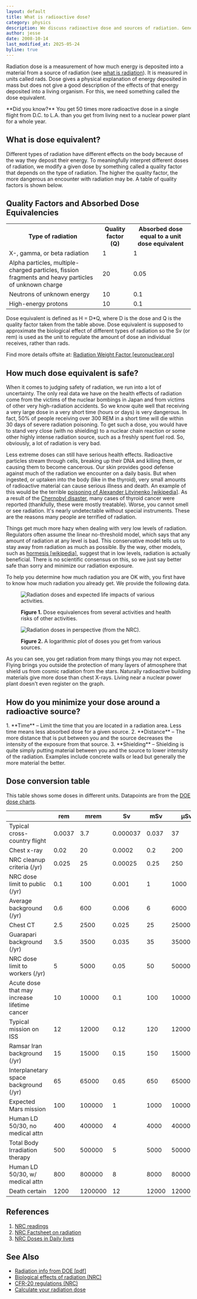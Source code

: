 ```yaml
---
layout: default
title: What is radioactive dose?
category: physics
description: We discuss radioactive dose and sources of radiation. General health related stuff.
author: jesse
date: 2008-10-14
last_modified_at: 2025-05-24
byline: true
---
```


<div class="row">
<div class="col-md-8" markdown="1" id="dose">

Radiation dose is a measurement of how much energy is deposited into a material from a source of
radiation (see <a href="{% link radioactivity.md %}">what is radiation</a>). It is measured in
units called rads. Dose gives a physical explanation of energy deposited in mass but does not
give a good description of the effects of that energy deposited into a living organism. For
this, we need something called the dose equivalent.

<div class="alert alert-success" role="alert" markdown="1">
**Did you know?** You get 50 times more radioactive 
dose in a single flight from D.C. to L.A. than you get from living next to a nuclear power plant 
for a whole year.
</div>

<h2 id="doseequiv">What is dose equivalent?</h2>
Different types of radiation have different effects on the body because 
of the way they deposit their energy. To meaningfully interpret different doses of radiation, 
we modify a given dose by something called a quality factor that depends on the type of radiation. 
The higher the quality factor, the more dangerous an encounter with radiation may be. A table of 
quality factors is shown below.

</div>
</div>

<div class="row">
<div class="col-md-8" markdown="1">

## Quality Factors and Absorbed Dose Equivalencies

<table class="table table-striped">

<tr><th>Type of radiation </th><th >Quality factor<br />(Q)</th><th >Absorbed dose equal to a unit dose equivalent</th></tr>
<tr><td>X-, gamma, or beta radiation</td><td>1</td><td>1</td></tr>
<tr><td>Alpha particles, multiple-charged particles, fission 
fragments and heavy particles of unknown charge</td><td>20</td><td>0.05</td></tr>
<tr><td>Neutrons of unknown energy</td><td>10</td><td>0.1</td></tr>
<tr><td>High-energy protons</td><td>10</td><td>0.1</td></tr>
</table>

Dose equivalent is defined as H = D\*Q, where D is the dose and Q is the quality factor taken
from the table above. Dose equivalent is supposed to approximate the biological effect of
different types of radiation so the Sv (or rem) is used as the unit to regulate
the amount of dose an individual receives, rather than rads.

Find more details offsite at: <a href="https://www.euronuclear.org/glossary/radiation-weighting-factors/">Radiation Weight Factor [euronuclear.org]</a>

## How much dose equivalent is safe?

When it comes to judging safety of radiation, we run into a lot of uncertainty. The only real data we have on the health effects of radiation
come from the victims of the nuclear bombings in Japan and from victims of other very high-radiation accidents. So we know quite well that receiving
a very large dose in a very short time (hours or days) is very dangerous. In fact, 50% of people receiving over 300 REM in a short time will die within 30 days
of severe radiation poisoning. To get such a dose, you would have to stand very close (with no shielding) to a nuclear chain reaction or some
other highly intense radiation source, such as a freshly spent fuel rod. So, obviously, a lot of radiation is very bad.

Less extreme doses can still have serious health effects. Radioactive particles stream through cells, breaking up their
DNA and killing them, or causing them to become cancerous. Our skin provides good defense against much of the radiation
we encounter on a daily basis. But when ingested, or uptaken into the body (like in the thyroid), very small amounts
of radioactive material can cause serious illness and death. An example of this would be the terrible
<a href="http://en.wikipedia.org/wiki/Alexander_Litvinenko_poisoning">poisoning of Alexander Litvinenko [wikipedia]</a>.
As a result of the <a href="{% link chernobyl-main.html %}">Chernobyl disaster</a>, many cases of thyroid cancer were reported (thankfully,
these were mostly treatable). Worse, you cannot smell or see radiation. It's nearly undetectable without special
instruments. These are the reasons many people are terrified of radiation.

Things get much more hazy when dealing with very low levels of radiation. Regulators often assume
the linear no-threshold model, which says that any amount of radiation at any level is bad. This
conservative model tells us to stay away from radiation as much as possible. By the way, other
models, such as <a href="https://en.wikipedia.org/wiki/Hormesis">hormesis [wikipedia]</a>, suggest
that in low levels, radiation is actually beneficial. There is no scientific consensus on this,
so we just say better safe than sorry and minimize our radiation exposure.

To help you determine how much radiation you are OK with, you first have to know how much radiation you already
get. We provide the following data.

<figure>
<img src="/img/rad_effects.png" alt="Radiation doses and expected life impacts of various activities."/>
<figcaption>
<p><strong>Figure 1.</strong>  Dose equivalences from several activities and health risks of other activities.</p>
</figcaption>
</figure>

<figure>
<img src="/img/doses-in-perspective.jpg" alt="Radiation doses in perspective
(from the NRC)." title="Radiation doses in perspective (from the NRC)."/>
<figcaption>
<p><strong>Figure 2.</strong>  A logarithmic plot of doses you get from various sources.</p>
</figcaption>
</figure>

As you can see, you get radiation from many things you may not expect. Flying brings you
outside the protection of many layers of atmosphere that shield us from cosmic radiation
from the stars. Naturally radioactive building materials give more dose than chest X-rays.
Living near a nuclear power plant doesn't even register on the graph.

<h2 id="protect">How do you minimize your dose around a radioactive source?</h2>
1. **Time** – Limit the time that you are located in a radiation area.  Less time means less absorbed dose for a given source.
2. **Distance** – The more distance that is put between you and the source decreases the intensity of the exposure from that source.
3. **Shielding** – Shielding is quite simply putting material between you and the source to lower intensity of the radiation.
   Examples include concrete walls or lead but generally the more material the better.

## Dose conversion table

This table shows some doses in different units. Datapoints are from the [DOE dose charts](https://www.energy.gov/sites/prod/files/2018/01/f46/doe-ionizing-radiation-dose-ranges-jan-2018.pdf).

<div class="table-responsive">
   <table class="table table-striped table-bordered table-hover">
         <thead class="table-dark">
            <tr>
               <th scope="col"></th>
               <th scope="col">rem</th>
               <th scope="col">mrem</th>
               <th scope="col">Sv</th>
               <th scope="col">mSv</th>
               <th scope="col">µSv</th>
            </tr>
         </thead>
         <tbody>
            <tr>
               <td>Typical cross-country flight</td>
               <td>0.0037</td>
               <td>3.7</td>
               <td>0.000037</td>
               <td>0.037</td>
               <td>37</td>
            </tr>
            <tr>
               <td>Chest x-ray</td>
               <td>0.02</td>
               <td>20</td>
               <td>0.0002</td>
               <td>0.2</td>
               <td>200</td>
            </tr>
            <tr>
               <td>NRC cleanup criteria (/yr)</td>
               <td>0.025</td>
               <td>25</td>
               <td>0.00025</td>
               <td>0.25</td>
               <td>250</td>
            </tr>
            <tr>
               <td>NRC dose limit to public (/yr)</td>
               <td>0.1</td>
               <td>100</td>
               <td>0.001</td>
               <td>1</td>
               <td>1000</td>
            </tr>
            <tr>
               <td>Average background (/yr)</td>
               <td>0.6</td>
               <td>600</td>
               <td>0.006</td>
               <td>6</td>
               <td>6000</td>
            </tr>
            <tr>
               <td>Chest CT</td>
               <td>2.5</td>
               <td>2500</td>
               <td>0.025</td>
               <td>25</td>
               <td>25000</td>
            </tr>
            <tr>
               <td>Guarapari background (/yr)</td>
               <td>3.5</td>
               <td>3500</td>
               <td>0.035</td>
               <td>35</td>
               <td>35000</td>
            </tr>
            <tr>
               <td>NRC dose limit to workers (/yr)</td>
               <td>5</td>
               <td>5000</td>
               <td>0.05</td>
               <td>50</td>
               <td>50000</td>
            </tr>
            <tr>
               <td>Acute dose that may increase lifetime cancer</td>
               <td>10</td>
               <td>10000</td>
               <td>0.1</td>
               <td>100</td>
               <td>100000</td>
            </tr>
            <tr>
               <td>Typical mission on ISS</td>
               <td>12</td>
               <td>12000</td>
               <td>0.12</td>
               <td>120</td>
               <td>120000</td>
            </tr>
            <tr>
               <td>Ramsar Iran background (/yr)</td>
               <td>15</td>
               <td>15000</td>
               <td>0.15</td>
               <td>150</td>
               <td>150000</td>
            </tr>
            <tr>
               <td>Interplanetary space background (/yr)</td>
               <td>65</td>
               <td>65000</td>
               <td>0.65</td>
               <td>650</td>
               <td>650000</td>
            </tr>
            <tr>
               <td>Expected Mars mission</td>
               <td>100</td>
               <td>100000</td>
               <td>1</td>
               <td>1000</td>
               <td>1000000</td>
            </tr>
            <tr>
               <td>Human LD 50/30, no medical attn</td>
               <td>400</td>
               <td>400000</td>
               <td>4</td>
               <td>4000</td>
               <td>4000000</td>
            </tr>
            <tr>
               <td>Total Body Irradiation therapy</td>
               <td>500</td>
               <td>500000</td>
               <td>5</td>
               <td>5000</td>
               <td>5000000</td>
            </tr>
            <tr>
               <td>Human LD 50/30, w/ medical attn</td>
               <td>800</td>
               <td>800000</td>
               <td>8</td>
               <td>8000</td>
               <td>8000000</td>
            </tr>
            <tr>
               <td>Death certain</td>
               <td>1200</td>
               <td>1200000</td>
               <td>12</td>
               <td>12000</td>
                  <td>12000000</td>
               </tr>
         </tbody>
   </table>
</div>

## References

1. <a href="https://www.nrc.gov/reading-rm/doc-collections/cfr/part020/part020-1004.html">NRC readings</a>
2. <a href="https://www.nrc.gov/reading-rm/doc-collections/fact-sheets/bio-effects-radiation.html">NRC Factsheet on radiation</a>
3. <a href="https://www.nrc.gov/about-nrc/radiation/around-us/doses-daily-lives.html">NRC Doses in Daily lives</a>

## See Also

- <a href="https://energy.gov/ehss/radiation-safety-training-materials">Radiation info from DOE [pdf]</a>
- <a href="https://www.nrc.gov/reading-rm/doc-collections/fact-sheets/bio-effects-radiation.html">Biological effects of radiation (NRC)</a>
- <a href="https://www.nrc.gov/reading-rm/doc-collections/cfr/part020/">CFR-20 regulations (NRC)</a>
- <a href="https://www.epa.gov/radiation/calculate-your-radiation-dose">Calculate your radiation dose</a>

</div>
</div>
